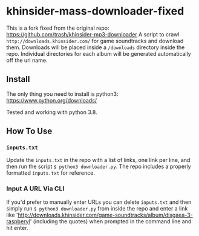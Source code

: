 # khinsider-mass-downloader-fixed

This is a fork fixed from the original repo: https://github.com/trash/khinsider-mp3-downloader
A script to crawl `http://downloads.khinsider.com/` for game soundtracks and download them. Downloads will be placed inside a `/downloads` directory inside the repo. Individual directories for each album will be generated automatically off the url name.

## Install
The only thing you need to install is python3: https://www.python.org/downloads/

Tested and working with python 3.8.

## How To Use

### `inputs.txt`

Update the `inputs.txt` in the repo with a list of links, one link per line, and then run the script 
`$ python3 downloader.py`.
The repo includes a properly formatted `inputs.txt` for reference.

### Input A URL Via CLI

If you'd prefer to manually enter URLs you can delete `inputs.txt` and then simply run `$ python3 downloader.py` from inside the repo and enter a link like 'http://downloads.khinsider.com/game-soundtracks/album/disgaea-3-raspberyl' (including the quotes) when prompted in the command line and hit enter.

